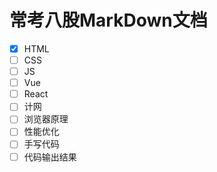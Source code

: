 # 常考八股MarkDown文档

- [x] HTML
- [ ] CSS
- [ ] JS
- [ ] Vue
- [ ] React
- [ ] 计网
- [ ] 浏览器原理
- [ ] 性能优化
- [ ] 手写代码
- [ ] 代码输出结果
